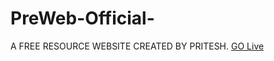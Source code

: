 # PreWeb-Official-
A FREE RESOURCE WEBSITE CREATED BY PRITESH.
<a href="https://rajputpritesh1.github.io/PreWeb-Official-/">GO Live</a>
